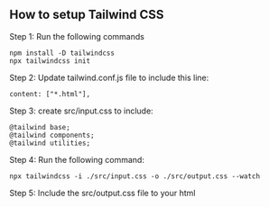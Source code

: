 ## How to setup Tailwind CSS

Step 1: Run the following commands

``` 
npm install -D tailwindcss
npx tailwindcss init
```

Step 2: Update tailwind.conf.js file to include this line:
```
content: ["*.html"],
```

Step 3: create src/input.css to include:
```
@tailwind base;
@tailwind components;
@tailwind utilities;
```

Step 4: Run the following command:
```
npx tailwindcss -i ./src/input.css -o ./src/output.css --watch
```

Step 5: Include the src/output.css file to your html